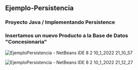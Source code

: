 ## Ejemplo-Persistencia
### Proyecto Java / Implementando Persistence
### Insertamos un nuevo Producto a la Base de Datos "Concesionaria"

![EjemploPersistencia - NetBeans IDE 8 2 10_1_2022 21_10_57](https://user-images.githubusercontent.com/88462536/148860176-e705e320-04f6-426a-b5d0-83810f619590.png)

![EjemploPersistencia - NetBeans IDE 8 2 10_1_2022 21_12_27](https://user-images.githubusercontent.com/88462536/148860193-5db655dc-e123-4b9f-bda2-c4c76b0d0ebe.png)
